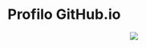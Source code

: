 # Profilo GitHub.io


<p align="center">
<img src="https://github-readme-stats.vercel.app/api?username=angelodotnet&theme=default&hide_border=false&include_all_commits=true&count_private=true" />
</p>
